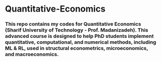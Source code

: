 # Quantitative-Economics

### This repo contains my codes for **Quantitative Economics (Sharif University of Technology - Prof. Madanizadeh)**. This advanced course is designed to help PhD students implement quantitative, computational, and numerical methods, including ML & RL, used in structural econometrics, microeconomics, and macroeconomics.  
